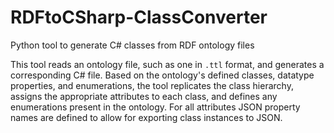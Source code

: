 # RDFtoCSharp-ClassConverter
Python tool to generate C# classes from RDF ontology files

This tool reads an ontology file, such as one in `.ttl` format, and generates a corresponding C# file. Based on the ontology's defined classes, datatype properties, and enumerations, the tool replicates the class hierarchy, assigns the appropriate attributes to each class, and defines any enumerations present in the ontology. For all attributes JSON property names are defined to allow for exporting class instances to JSON.
